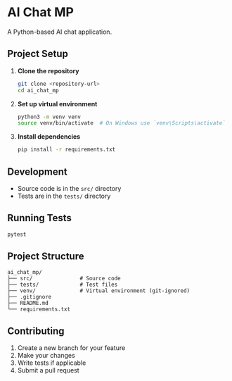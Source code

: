 # AI Chat MP

A Python-based AI chat application.

## Project Setup

1. **Clone the repository**
   ```bash
   git clone <repository-url>
   cd ai_chat_mp
   ```

2. **Set up virtual environment**
   ```bash
   python3 -m venv venv
   source venv/bin/activate  # On Windows use `venv\Scripts\activate`
   ```

3. **Install dependencies**
   ```bash
   pip install -r requirements.txt
   ```

## Development

- Source code is in the `src/` directory
- Tests are in the `tests/` directory

## Running Tests

```bash
pytest
```

## Project Structure

```
ai_chat_mp/
├── src/               # Source code
├── tests/             # Test files
├── venv/              # Virtual environment (git-ignored)
├── .gitignore
├── README.md
└── requirements.txt
```

## Contributing

1. Create a new branch for your feature
2. Make your changes
3. Write tests if applicable
4. Submit a pull request